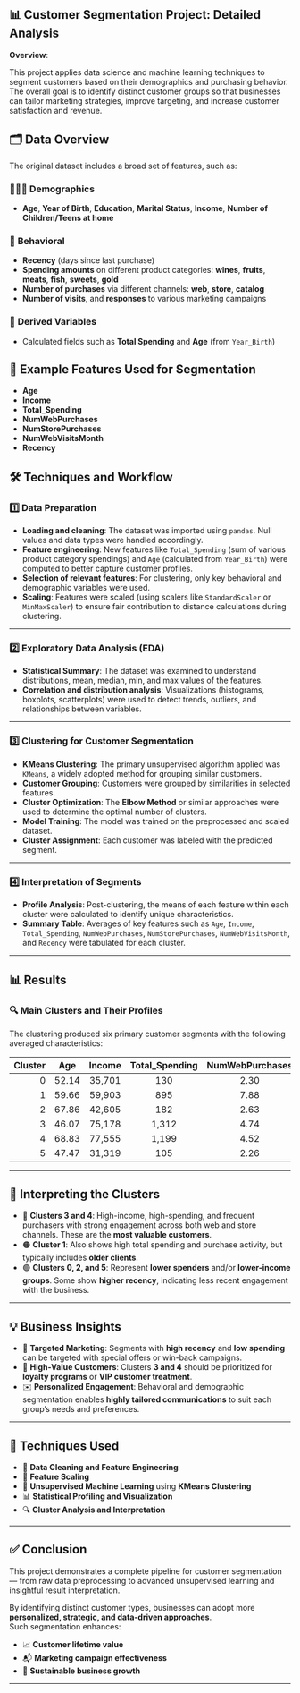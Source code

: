 ## 📊 **Customer Segmentation Project: Detailed Analysis**

**Overview**:

This project applies data science and machine learning techniques to segment customers based on their demographics and purchasing behavior. The overall goal is to identify distinct customer groups so that businesses can tailor marketing strategies, improve targeting, and increase customer satisfaction and revenue.

## 🗂️ **Data Overview**

The original dataset includes a broad set of features, such as:

### 🧑‍🤝‍🧑 **Demographics**
- **Age**, **Year of Birth**, **Education**, **Marital Status**, **Income**, **Number of Children/Teens at home**

### 🧠 **Behavioral**
- **Recency** (days since last purchase)  
- **Spending amounts** on different product categories: **wines**, **fruits**, **meats**, **fish**, **sweets**, **gold**  
- **Number of purchases** via different channels: **web**, **store**, **catalog**  
- **Number of visits**, and **responses** to various marketing campaigns

### 🧮 **Derived Variables**
- Calculated fields such as **Total Spending** and **Age** (from `Year_Birth`)

## 🧩 **Example Features Used for Segmentation**

- **Age**
- **Income**
- **Total_Spending**
- **NumWebPurchases**
- **NumStorePurchases**
- **NumWebVisitsMonth**
- **Recency**

## 🛠️ **Techniques and Workflow**

### 1️⃣ **Data Preparation**

- **Loading and cleaning**: The dataset was imported using `pandas`. Null values and data types were handled accordingly.
- **Feature engineering**: New features like `Total_Spending` (sum of various product category spendings) and `Age` (calculated from `Year_Birth`) were computed to better capture customer profiles.
- **Selection of relevant features**: For clustering, only key behavioral and demographic variables were used.
- **Scaling**: Features were scaled (using scalers like `StandardScaler` or `MinMaxScaler`) to ensure fair contribution to distance calculations during clustering.

---

### 2️⃣ **Exploratory Data Analysis (EDA)**

- **Statistical Summary**: The dataset was examined to understand distributions, mean, median, min, and max values of the features.
- **Correlation and distribution analysis**: Visualizations (histograms, boxplots, scatterplots) were used to detect trends, outliers, and relationships between variables.

---

### 3️⃣ **Clustering for Customer Segmentation**

- **KMeans Clustering**: The primary unsupervised algorithm applied was `KMeans`, a widely adopted method for grouping similar customers.
- **Customer Grouping**: Customers were grouped by similarities in selected features.
- **Cluster Optimization**: The **Elbow Method** or similar approaches were used to determine the optimal number of clusters.
- **Model Training**: The model was trained on the preprocessed and scaled dataset.
- **Cluster Assignment**: Each customer was labeled with the predicted segment.

---

### 4️⃣ **Interpretation of Segments**

- **Profile Analysis**: Post-clustering, the means of each feature within each cluster were calculated to identify unique characteristics.
- **Summary Table**: Averages of key features such as `Age`, `Income`, `Total_Spending`, `NumWebPurchases`, `NumStorePurchases`, `NumWebVisitsMonth`, and `Recency` were tabulated for each cluster.

---

## 📊 **Results**

### 🔍 **Main Clusters and Their Profiles**

The clustering produced six primary customer segments with the following averaged characteristics:

| Cluster | Age   | Income  | Total_Spending | NumWebPurchases | NumStorePurchases | NumWebVisitsMonth | Recency |
|--------:|:-----:|:-------:|:--------------:|:----------------:|:------------------:|:------------------:|:-------:|
|   0     | 52.14 | 35,701  | 130            | 2.30             | 3.43               | 6.42               | 20.28   |
|   1     | 59.66 | 59,903  | 895            | 7.88             | 7.96               | 6.38               | 47.20   |
|   2     | 67.86 | 42,605  | 182            | 2.63             | 4.07               | 5.45               | 66.88   |
|   3     | 46.07 | 75,178  | 1,312          | 4.74             | 8.84               | 2.78               | 50.34   |
|   4     | 68.83 | 77,555  | 1,199          | 4.52             | 8.12               | 2.48               | 48.46   |
|   5     | 47.47 | 31,319  | 105            | 2.26             | 3.14               | 7.14               |         |

---
## 🧠 **Interpreting the Clusters**

- 🔵 **Clusters 3 and 4**: High-income, high-spending, and frequent purchasers with strong engagement across both web and store channels. These are the **most valuable customers**.
- 🟠 **Cluster 1**: Also shows high total spending and purchase activity, but typically includes **older clients**.
- 🟢 **Clusters 0, 2, and 5**: Represent **lower spenders** and/or **lower-income groups**. Some show **higher recency**, indicating less recent engagement with the business.

---

## 💡 **Business Insights**

- 🎯 **Targeted Marketing**: Segments with **high recency** and **low spending** can be targeted with special offers or win-back campaigns.
- 👑 **High-Value Customers**: Clusters **3 and 4** should be prioritized for **loyalty programs** or **VIP customer treatment**.
- ✉️ **Personalized Engagement**: Behavioral and demographic segmentation enables **highly tailored communications** to suit each group’s needs and preferences.

---

## 🧪 **Techniques Used**

- 🧹 **Data Cleaning and Feature Engineering**
- 📏 **Feature Scaling**
- 🤖 **Unsupervised Machine Learning** using **KMeans Clustering**
- 📊 **Statistical Profiling and Visualization**
- 🔍 **Cluster Analysis and Interpretation**

---

## ✅ **Conclusion**

This project demonstrates a complete pipeline for customer segmentation — from raw data preprocessing to advanced unsupervised learning and insightful result interpretation.

By identifying distinct customer types, businesses can adopt more **personalized, strategic, and data-driven approaches**.  
Such segmentation enhances:

- 📈 **Customer lifetime value**
- 📬 **Marketing campaign effectiveness**
- 🚀 **Sustainable business growth**

---

